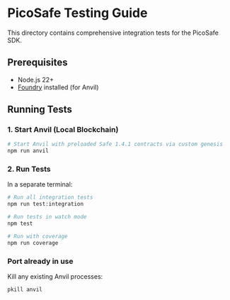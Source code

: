 # PicoSafe Testing Guide

This directory contains comprehensive integration tests for the PicoSafe SDK.

## Prerequisites

- Node.js 22+
- [Foundry](https://getfoundry.sh/) installed (for Anvil)

## Running Tests

### 1. Start Anvil (Local Blockchain)

```bash
# Start Anvil with preloaded Safe 1.4.1 contracts via custom genesis
npm run anvil
```

### 2. Run Tests

In a separate terminal:

```bash
# Run all integration tests
npm run test:integration

# Run tests in watch mode
npm test

# Run with coverage
npm run coverage
```


### Port already in use
Kill any existing Anvil processes:
```bash
pkill anvil
```

